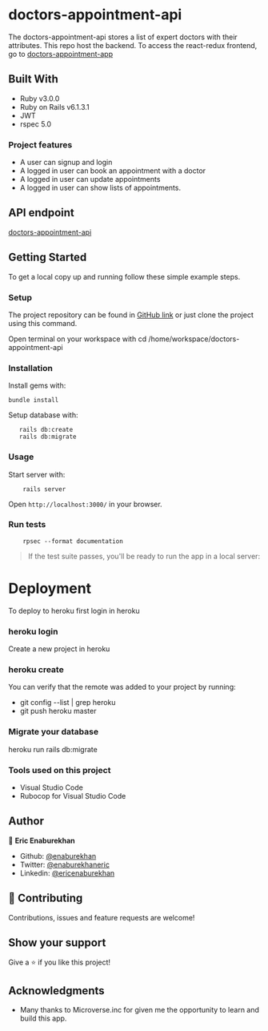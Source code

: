 # doctors-appointment-api
The doctors-appointment-api stores a list of expert doctors with their attributes. This repo host the backend. To access the react-redux frontend, go to [doctors-appointment-app]()

## Built With

- Ruby v3.0.0
- Ruby on Rails v6.1.3.1
- JWT
- rspec 5.0


### Project features

- A user can signup and login
- A logged in user can book an appointment with a doctor
- A logged in user can update appointments
- A logged in user can show lists of appointments.


## API endpoint 

[doctors-appointment-api](https://enab-doctors-appointment.herokuapp.com/api/v1)

## Getting Started

To get a local copy up and running follow these simple example steps.

### Setup   

The project repository can be found in [GitHub link](https://github.com/enaburekhan/doctors-appointment-api.git) or just clone the project using this command.


Open terminal on your workspace with
cd /home/workspace/doctors-appointment-api

### Installation

Install gems with:

```
bundle install
```

Setup database with:

```
   rails db:create
   rails db:migrate
```

### Usage   

Start server with:

```
    rails server
```

Open `http://localhost:3000/` in your browser.

### Run tests

```
    rpsec --format documentation
```

> If the test suite passes, you'll be ready to run the app in a local server:

# Deployment
To deploy to heroku first login in heroku

### heroku login
Create a new project in heroku

### heroku create
You can verify that the remote was added to your project by running:

 - git config --list | grep heroku 
 - git push heroku master 

### Migrate your database

heroku run rails db:migrate

### Tools used on this project
- Visual Studio Code
- Rubocop for Visual Studio Code

## Author

👤 **Eric Enaburekhan**

- Github: [@enaburekhan](https://github.com/enaburekhan)
- Twitter: [@enaburekhaneric](https://twitter.com/enaburekhaneric)
- Linkedin: [@ericenaburekhan](https://www.linkedin.com/in/eric-enaburekhan-801a28100/)


## 🤝 Contributing

Contributions, issues and feature requests are welcome!

## Show your support

Give a ⭐️ if you like this project!

## Acknowledgments

- Many thanks to Microverse.inc for given me the opportunity to learn and build this app.




